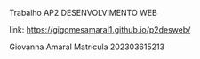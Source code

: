 Trabalho AP2 DESENVOLVIMENTO WEB

link: https://gigomesamaral1.github.io/p2desweb/

Giovanna Amaral
Matrícula 202303615213

